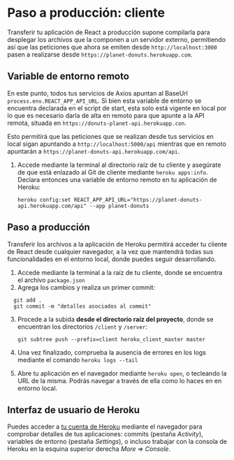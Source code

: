 

# Paso a producción: cliente

Transferir tu aplicación de React a producción supone compilarla para desplegar los archivos que la componen a un servidor externo, permitiendo así que las peticiones que ahora se emiten desde `http://localhost:3000` pasen a realizarse desde `https://planet-donuts.herokuapp.com`.
       

## Variable de entorno remoto

En este punto, todos tus servicios de Axios apuntan al BaseUrl `process.env.REACT_APP_API_URL`. Si bien esta variable de entorno se encuentra declarada en el script de start, esta solo está vigente en local por lo que es necesario darla de alta en remoto para que apunte a la API remota, situada en `https://donuts-planet-api.herokuapp.con`. 

Esto permitirá que las peticiones que se realizan desde tus servicios en local sigan apuntando a `http://localhost:5000/api` mientras que en remoto apuntarán a `https://planet-donuts-api.herokuapp.com/api`.
 
1. Accede mediante la terminal al directorio raíz de tu cliente y asegúrate de que está enlazado al Git de cliente mediante `heroku apps:info`. Declara entonces una variable de entorno remoto en tu aplicación de Heroku:

       heroku config:set REACT_APP_API_URL="https://planet-donuts-api.herokuapp.com/api" --app planet-donuts

   

## Paso a producción

Transferir los archivos a la aplicación de Heroku permitirá acceder tu cliente de React desde cualquier navegador, a la vez que mantendrá todas sus funcionalidades en el entorno local, donde puedes seguir desarrollando.

1. Accede mediante la terminal a la raíz de tu cliente, donde se encuentra el archivo `package.json`
2. Agrega los cambios y realiza un primer commit:
  ````
    git add .
    git commit -m "detalles asociados al commit" 
  ````
3. Procede a la subida **desde el directorio raíz del proyecto**, donde se encuentran los directorios `/client` y `/server`:
       
       git subtree push --prefix=client heroku_client_master master
       
4. Una vez finalizado, comprueba la ausencia de errores en los logs mediante el comando `heroku logs --tail`
5. Abre tu aplicación en el navegador mediante `heroku open`, o tecleando la URL de la misma. Podrás navegar a través de ella como lo haces en en entorno local.

## Interfaz de usuario de Heroku

Puedes acceder a [tu cuenta de Heroku](https://dashboard.heroku.com/apps) mediante el navegador para comprobar detalles de tus aplicaciones: commits (pestaña *Activity*), variables de entorno (pestaña *Settings*), o incluso trabajar con la consola de Heroku en la esquina superior derecha *More => Console*.

